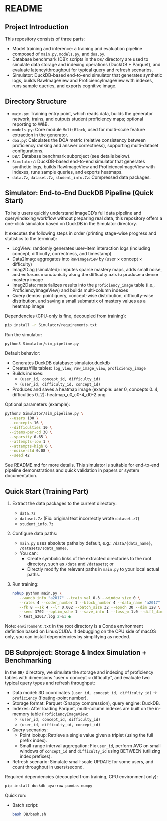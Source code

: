# README

## Project Introduction

This repository consists of three parts:
- Model training and inference: a training and evaluation pipeline composed of `main.py`, `models.py`, and `doa.py`.
- Database benchmark (DB): scripts in the `DB/` directory are used to simulate data storage and indexing operations (DuckDB + Parquet), and evaluate latency/throughput for typical query and refresh scenarios.
- Simulator: DuckDB-based end-to-end simulator that generates synthetic logs, builds RawImageView and ProficiencyImageView with indexes, runs sample queries, and exports cognitive image.

## Directory Structure

- `main.py`: Training entry point, which reads data, builds the generator network, trains, and outputs student proficiency maps; optional reporting to W&B.
- `models.py`: Core module `MultiBlock`, used for multi-scale feature extraction in the generator.
- `doa.py`: Calculates the DOA metric (relative consistency between proficiency ranking and answer correctness), supporting multi-dataset configurations.
- `DB/`: Database benchmark subproject (see details below).
- `Simulator/`: DuckDB-based end-to-end simulator that generates synthetic logs, builds RawImageView and ProficiencyImageView with indexes, runs sample queries, and exports heatmaps.
- `data.7z`, `dataset.7z`, `student_info.7z`: Compressed data packages.

## Simulator: End-to-End DuckDB Pipeline (Quick Start)

To help users quickly understand ImageCD’s full data pipeline and query/indexing workflow without preparing real data, this repository offers a one-click simulator based on DuckDB in the Simulator directory.

It executes the following steps in order (printing stage-wise progress and statistics to the terminal):

- LogView: randomly generates user–item interaction logs (including concept, difficulty, correctness, and timestamp)
- Data2Imag: aggregates into `RawImageView` by (user × concept × difficulty)
- Imag2Diag (simulated): imputes sparse mastery maps, adds small noise, and enforces monotonicity along the difficulty axis to produce a dense mastery image
- Imag2Data: materializes results into the `proficiency_image` table (i.e., ProficiencyImageView) and builds multi-column indexes
- Query demos: point query, concept-wise distribution, difficulty-wise distribution, and saving a small submatrix of mastery values as a heatmap image

Dependencies (CPU-only is fine, decoupled from training):

```bash
pip install -r Simulator/requirements.txt
```

Run the simulator:

```bash
python3 Simulator/sim_pipeline.py
```

Default behavior:
- Generates DuckDB database: simulator.duckdb
- Creates/fills tables: `log_view`, `raw_image_view`, `proficiency_image`
- Builds indexes:
  - `(user_id, concept_id, difficulty_id)`
  - `(user_id, difficulty_id, concept_id)`
- Produces and saves a heatmap image (example: user 0, concepts 0..4, difficulties 0..2): heatmap_u0_c0-4_d0-2.png

Optional parameters (example):

```bash
python3 Simulator/sim_pipeline.py \
  --users 100 \
  --concepts 16 \
  --difficulties 10 \
  --items-per-cd 30 \
  --sparsity 0.65 \
  --attempts-low 1 \
  --attempts-high 6 \
  --noise-std 0.08 \
  --seed 42
```

See README.md for more details. This simulator is suitable for end-to-end pipeline demonstrations and quick validation in papers or system documentation.

## Quick Start (Training Part)

1. Extract the data packages to the current directory:
    - `data.7z`
    - `dataset.7z`  (Fix: original text incorrectly wrote `dataset.z7`)
    - `student_info.7z`

2. Configure data paths:
    - `main.py` uses absolute paths by default, e.g.: `/data/{data_name}`, `/datasets/{data_name}`.
    - You can:
       - Create symbolic links of the extracted directories to the root directory, such as `/data` and `/datasets`; or
       - Directly modify the relevant paths in `main.py` to your local actual paths.

3. Run training:
    ```bash
    nohup python main.py \
       --wandb_info "a2017" --train_val 0.3 --window_size 0 \
       --rates 4 --coder_number 1 --block_number 4 --data_name "a2017" \
       --fk 8 --sk 4 --lr 0.002 --batch_size 32 --epoch 30 --dim 128 \
       --seed 3702 --optim_sche 1 --save_info 1 --loss_w 1.0 --diff_dim 25 \
       > test_a2017.log 2>&1 &
    ```

Note: `environment.txt` in the root directory is a Conda environment definition based on Linux/CUDA. If debugging on the CPU side of macOS only, you can install dependencies by simplifying as needed.


## DB Subproject: Storage & Index Simulation + Benchmarking

In the `DB/` directory, we simulate the storage and indexing of proficiency tables with dimensions "user × concept × difficulty", and evaluate two typical query types and refresh throughput:

- Data model: 3D coordinates `(user_id, concept_id, difficulty_id)` → `proficiency` (floating-point number).
- Storage format: Parquet (Snappy compression), query engine: DuckDB.
- Indexes: After loading Parquet, multi-column indexes are built on the in-memory table `ProficiencyImageView`:
  - `(user_id, concept_id, difficulty_id)`
  - `(user_id, difficulty_id, concept_id)`
- Query scenarios:
  - Point lookup: Retrieve a single value given a triplet (using the full prefix index).
  - Small-range interval aggregation: Fix `user_id`, perform AVG on small windows of `concept_id` and `difficulty_id` using BETWEEN (utilizing index prefixes).
- Refresh scenario: Simulate small-scale UPDATE for some users, and count throughput in users/second.

Required dependencies (decoupled from training, CPU environment only):
```bash
pip install duckdb pyarrow pandas numpy
```

Quick run:

- Batch script:
  ```bash
  bash DB/bash.sh
  ```